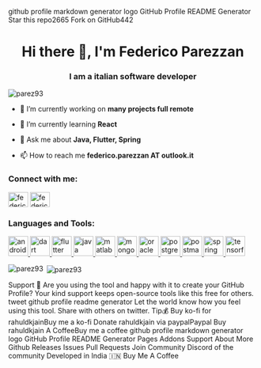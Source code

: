 github profile markdown generator logo
GitHub Profile README Generator
Star this repo2665
Fork on GitHub442
<h1 align="center">Hi there 👋, I'm Federico Parezzan</h1>
<h3 align="center">I am a italian software developer</h3>

<p align="left"> <img src="https://komarev.com/ghpvc/?username=parez93&label=Profile%20views&color=0e75b6&style=flat" alt="parez93" /> </p>

- 🔭 I’m currently working on **many projects full remote**

- 🌱 I’m currently learning **React**

- 💬 Ask me about **Java, Flutter, Spring**

- 📫 How to reach me **federico.parezzan AT outlook.it**

<h3 align="left">Connect with me:</h3>
<p align="left">
<a href="https://linkedin.com/in/federico-parezzan" target="blank"><img align="center" src="https://cdn.jsdelivr.net/npm/simple-icons@3.0.1/icons/linkedin.svg" alt="federico-parezzan" height="30" width="40" /></a>
<a href="https://fb.com/federico.parezzan" target="blank"><img align="center" src="https://cdn.jsdelivr.net/npm/simple-icons@3.0.1/icons/facebook.svg" alt="federico.parezzan" height="30" width="40" /></a>
</p>

<h3 align="left">Languages and Tools:</h3>
<p align="left"> <a href="https://developer.android.com" target="_blank"> <img src="https://devicons.github.io/devicon/devicon.git/icons/android/android-original-wordmark.svg" alt="android" width="40" height="40"/> </a> <a href="https://dart.dev" target="_blank"> <img src="https://www.vectorlogo.zone/logos/dartlang/dartlang-icon.svg" alt="dart" width="40" height="40"/> </a> <a href="https://flutter.dev" target="_blank"> <img src="https://www.vectorlogo.zone/logos/flutterio/flutterio-icon.svg" alt="flutter" width="40" height="40"/> </a> <a href="https://www.java.com" target="_blank"> <img src="https://devicons.github.io/devicon/devicon.git/icons/java/java-original-wordmark.svg" alt="java" width="40" height="40"/> </a> <a href="https://www.mathworks.com/" target="_blank"> <img src="https://raw.githubusercontent.com/simple-icons/simple-icons/master/icons/mathworks.svg" alt="matlab" width="40" height="40"/> </a> <a href="https://www.mongodb.com/" target="_blank"> <img src="https://devicons.github.io/devicon/devicon.git/icons/mongodb/mongodb-original-wordmark.svg" alt="mongodb" width="40" height="40"/> </a> <a href="https://www.oracle.com/" target="_blank"> <img src="https://devicons.github.io/devicon/devicon.git/icons/oracle/oracle-original.svg" alt="oracle" width="40" height="40"/> </a> <a href="https://www.postgresql.org" target="_blank"> <img src="https://devicons.github.io/devicon/devicon.git/icons/postgresql/postgresql-original-wordmark.svg" alt="postgresql" width="40" height="40"/> </a> <a href="https://postman.com" target="_blank"> <img src="https://www.vectorlogo.zone/logos/getpostman/getpostman-icon.svg" alt="postman" width="40" height="40"/> </a> <a href="https://spring.io/" target="_blank"> <img src="https://www.vectorlogo.zone/logos/springio/springio-icon.svg" alt="spring" width="40" height="40"/> </a> <a href="https://www.tensorflow.org" target="_blank"> <img src="https://www.vectorlogo.zone/logos/tensorflow/tensorflow-icon.svg" alt="tensorflow" width="40" height="40"/> </a> </p>

<p><img align="left" src="https://github-readme-stats.vercel.app/api/top-langs?username=parez93&show_icons=true&locale=en&layout=compact" alt="parez93" /></p>

<p>&nbsp;<img align="center" src="https://github-readme-stats.vercel.app/api?username=parez93&show_icons=true&locale=en" alt="parez93" /></p>

Support 🙏
Are you using the tool and happy with it to create your GitHub Profile?
Your kind support keeps open-source tools like this free for others.
tweet github profile readme generator
Let the world know how you feel using this tool. Share with others on twitter.
Tip💰
Buy ko-fi for rahuldkjainBuy me a ko-fi
Donate rahuldkjain via paypalPaypal
Buy rahuldkjain A CoffeeBuy me a coffee
github profile markdown generator logo
GitHub Profile README Generator
Pages
Addons
Support
About
More
Github
Releases
Issues
Pull Requests
Join Community
Discord of the community
Developed in India 🇮🇳
Buy Me A Coffee
